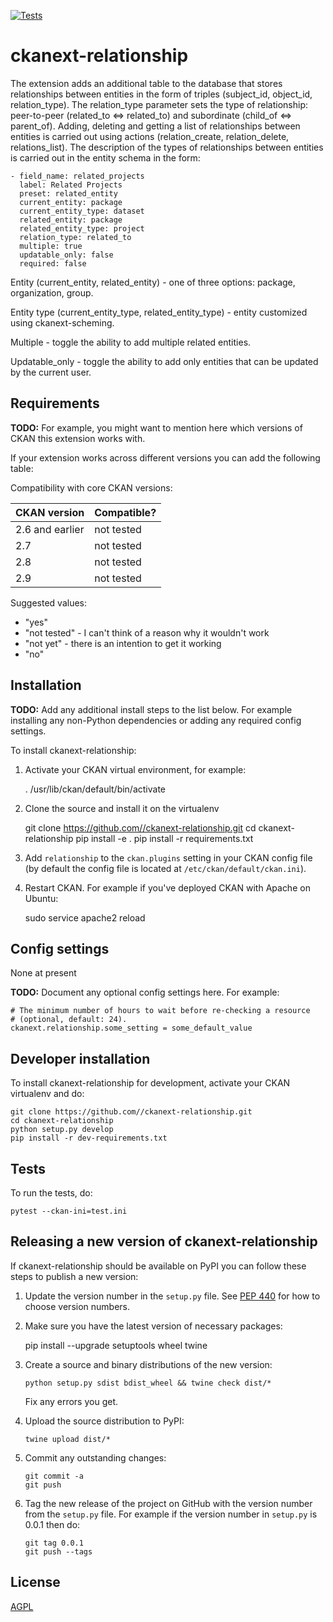 [![Tests](https://github.com//ckanext-relationship/workflows/Tests/badge.svg?branch=main)](https://github.com//ckanext-relationship/actions)

# ckanext-relationship

The extension adds an additional table to the database that stores relationships between
entities in the form of triples (subject_id, object_id, relation_type). The
relation_type parameter sets the type of relationship: peer-to-peer (related_to <=>
related_to) and subordinate (child_of <=> parent_of). Adding, deleting and getting a
list of relationships between entities is carried out using actions (relation_create,
relation_delete, relations_list). The description of the types of relationships between
entities is carried out in the entity schema in the form:

	- field_name: related_projects
	  label: Related Projects
	  preset: related_entity
	  current_entity: package
	  current_entity_type: dataset
	  related_entity: package
	  related_entity_type: project
	  relation_type: related_to
	  multiple: true
      updatable_only: false
	  required: false

Entity (current_entity, related_entity) - one of three options: package, organization,
group.

Entity type (current_entity_type, related_entity_type) - entity customized using
ckanext-scheming.

Multiple - toggle the ability to add multiple related entities.

Updatable_only - toggle the ability to add only entities that can be updated by the
current user.

## Requirements

**TODO:** For example, you might want to mention here which versions of CKAN this
extension works with.

If your extension works across different versions you can add the following table:

Compatibility with core CKAN versions:

| CKAN version    | Compatible?   |
| --------------- | ------------- |
| 2.6 and earlier | not tested    |
| 2.7             | not tested    |
| 2.8             | not tested    |
| 2.9             | not tested    |

Suggested values:

* "yes"
* "not tested" - I can't think of a reason why it wouldn't work
* "not yet" - there is an intention to get it working
* "no"


## Installation

**TODO:** Add any additional install steps to the list below.
   For example installing any non-Python dependencies or adding any required
   config settings.

To install ckanext-relationship:

1. Activate your CKAN virtual environment, for example:

     . /usr/lib/ckan/default/bin/activate

2. Clone the source and install it on the virtualenv

    git clone https://github.com//ckanext-relationship.git
    cd ckanext-relationship
    pip install -e .
	pip install -r requirements.txt

3. Add `relationship` to the `ckan.plugins` setting in your CKAN
   config file (by default the config file is located at
   `/etc/ckan/default/ckan.ini`).

4. Restart CKAN. For example if you've deployed CKAN with Apache on Ubuntu:

     sudo service apache2 reload


## Config settings

None at present

**TODO:** Document any optional config settings here. For example:

	# The minimum number of hours to wait before re-checking a resource
	# (optional, default: 24).
	ckanext.relationship.some_setting = some_default_value


## Developer installation

To install ckanext-relationship for development, activate your CKAN virtualenv and
do:

    git clone https://github.com//ckanext-relationship.git
    cd ckanext-relationship
    python setup.py develop
    pip install -r dev-requirements.txt


## Tests

To run the tests, do:

    pytest --ckan-ini=test.ini


## Releasing a new version of ckanext-relationship

If ckanext-relationship should be available on PyPI you can follow these steps to publish a new version:

1. Update the version number in the `setup.py` file. See [PEP 440](http://legacy.python.org/dev/peps/pep-0440/#public-version-identifiers) for how to choose version numbers.

2. Make sure you have the latest version of necessary packages:

    pip install --upgrade setuptools wheel twine

3. Create a source and binary distributions of the new version:

       python setup.py sdist bdist_wheel && twine check dist/*

   Fix any errors you get.

4. Upload the source distribution to PyPI:

       twine upload dist/*

5. Commit any outstanding changes:

       git commit -a
       git push

6. Tag the new release of the project on GitHub with the version number from
   the `setup.py` file. For example if the version number in `setup.py` is
   0.0.1 then do:

       git tag 0.0.1
       git push --tags

## License

[AGPL](https://www.gnu.org/licenses/agpl-3.0.en.html)
